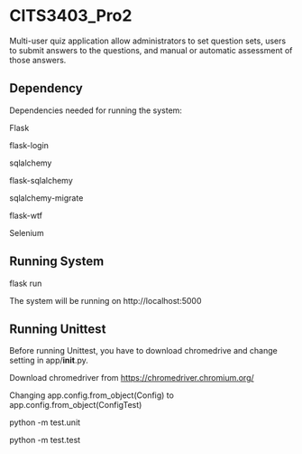 # CITS3403_Pro2

Multi-user quiz application allow administrators to set question sets, users to submit answers to the questions, and manual or automatic assessment of those answers.

## Dependency

Dependencies needed for running the system:

Flask

flask-login

sqlalchemy

flask-sqlalchemy

sqlalchemy-migrate

flask-wtf

Selenium

## Running System

flask run

The system will be running on http://localhost:5000

## Running Unittest 

Before running Unittest, you have to download chromedrive and change setting in app/__init__.py.

Download chromedriver from https://chromedriver.chromium.org/

Changing app.config.from_object(Config) to app.config.from_object(ConfigTest)

python -m test.unit

python -m test.test




